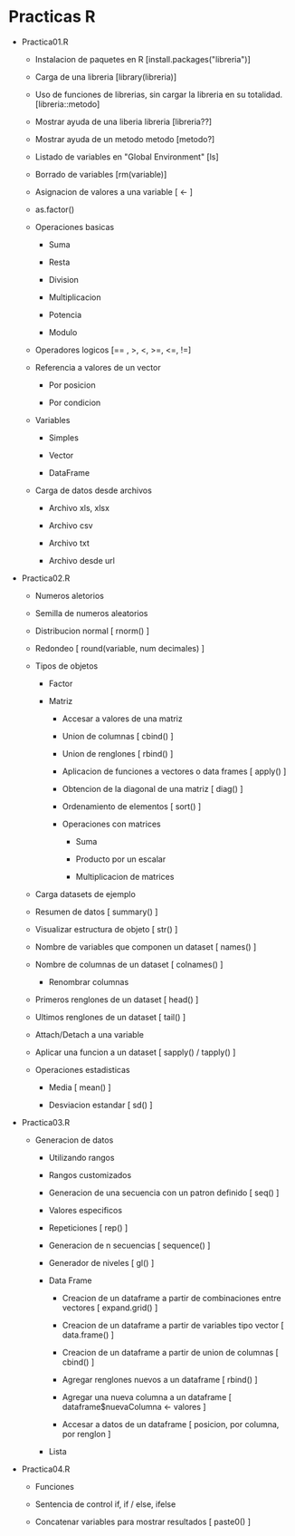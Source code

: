 # Practicas R

-   Practica01.R

    -   Instalacion de paquetes en R [install.packages("libreria")]

    -   Carga de una libreria [library(libreria)]

    -   Uso de funciones de librerias, sin cargar la libreria en su totalidad. [libreria::metodo]

    -   Mostrar ayuda de una liberia libreria [libreria??]

    -   Mostrar ayuda de un metodo metodo [metodo?]

    -   Listado de variables en "Global Environment" [ls]

    -   Borrado de variables [rm(variable)]

    -   Asignacion de valores a una variable [ \<- ]

    -   as.factor()

    -   Operaciones basicas

        -   Suma

        -   Resta

        -   Division

        -   Multiplicacion

        -   Potencia

        -   Modulo

    -   Operadores logicos [== , \>, \<, \>=, \<=, !=]

    -   Referencia a valores de un vector

        -   Por posicion

        -   Por condicion

    -   Variables

        -   Simples

        -   Vector

        -   DataFrame

    -   Carga de datos desde archivos

        -   Archivo xls, xlsx

        -   Archivo csv

        -   Archivo txt

        -   Archivo desde url

-   Practica02.R

    -   Numeros aletorios

    -   Semilla de numeros aleatorios

    -   Distribucion normal [ rnorm() ]

    -   Redondeo [ round(variable, num decimales) ]

    -   Tipos de objetos

        -   Factor

        -   Matriz

            -   Accesar a valores de una matriz

            -   Union de columnas [ cbind() ]

            -   Union de renglones [ rbind() ]

            -   Aplicacion de funciones a vectores o data frames [ apply() ]

            -   Obtencion de la diagonal de una matriz [ diag() ]

            -   Ordenamiento de elementos [ sort() ]

            -   Operaciones con matrices

                -   Suma

                -   Producto por un escalar

                -   Multiplicacion de matrices

    -   Carga datasets de ejemplo

    -   Resumen de datos [ summary() ]

    -   Visualizar estructura de objeto [ str() ]

    -   Nombre de variables que componen un dataset [ names() ]

    -   Nombre de columnas de un dataset [ colnames() ]

        -   Renombrar columnas

    -   Primeros renglones de un dataset [ head() ]

    -   Ultimos renglones de un dataset [ tail() ]

    -   Attach/Detach a una variable

    -   Aplicar una funcion a un dataset [ sapply() / tapply() ]

    -   Operaciones estadisticas

        -   Media [ mean() ]

        -   Desviacion estandar [ sd() ]

-   Practica03.R

    -   Generacion de datos

        -   Utilizando rangos

        -   Rangos customizados

        -   Generacion de una secuencia con un patron definido [ seq() ]

        -   Valores especificos

        -   Repeticiones [ rep() ]

        -   Generacion de n secuencias [ sequence() ]

        -   Generador de niveles [ gl() ]

        -   Data Frame

            -   Creacion de un dataframe a partir de combinaciones entre vectores [ expand.grid() ]

            -   Creacion de un dataframe a partir de variables tipo vector [ data.frame() ]

            -   Creacion de un dataframe a partir de union de columnas [ cbind() ]

            -   Agregar renglones nuevos a un dataframe [ rbind() ]

            -   Agregar una nueva columna a un dataframe [ dataframe\$nuevaColumna \<- valores ]

            -   Accesar a datos de un dataframe [ posicion, por columna, por renglon ]

        -   Lista

-   Practica04.R

    -   Funciones

    -   Sentencia de control if, if / else, ifelse

    -   Concatenar variables para mostrar resultados [ paste0() ]
